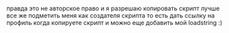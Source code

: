 правда это не авторское право и я разрешаю копировать скрипт лучше все же подметить меня как создателя скрипта то есть дать ссылку на профиль когда копируете скрипт и можно еще добавить мой loadstring :)
